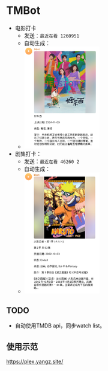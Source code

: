 # TMBot

- 电影打卡
    - 发送：`最近在看 1260951`
    - 自动生成：
    - <img src="assets/2025-01-26-12-29-05.png" width="200">
- 剧集打卡：
    - 发送：`最近在看 46260 2`
    - 自动生成：
    - <img src="assets/2025-01-26-12-30-00.png" width="200">

## TODO

- 自动使用TMDB api，同步watch list。

## 使用示范

<https://plex.yangz.site/>